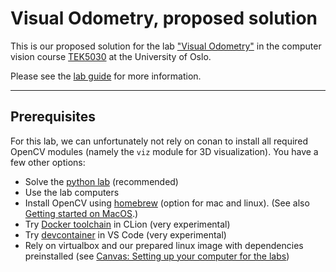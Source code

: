 # Visual Odometry, proposed solution

This is our proposed solution for the lab ["Visual Odometry"][repo] in the computer vision course [TEK5030] at the University of Oslo.

Please see the [lab guide][guide] for more information.

---

## Prerequisites

For this lab, we can unfortunately not rely on conan to install all required OpenCV modules (namely the `viz` module for 3D visualization). You have a few other options:

- Solve the [python lab](https://github.com/tek5030/lab-simple-vo-py) (recommended)
- Use the lab computers
- Install OpenCV using [homebrew](https://brew.sh/) (option for mac and linux). (See also [Getting started on MacOS](https://tek5030.github.io/tutorial/macos.html).)
- Try [Docker toolchain][docker-toolchain] in CLion (very experimental)
- Try [devcontainer][devcontainer] in VS Code (very experimental)
- Rely on virtualbox and our prepared linux image with dependencies preinstalled (see [Canvas: Setting up your computer for the labs](https://uio.instructure.com/courses/44675/discussion_topics/295673))


[repo]:  https://github.com/tek5030/lab-simple-vo
[guide]: https://github.com/tek5030/lab-simple-vo/blob/master/README.md

[TEK5030]: https://www.uio.no/studier/emner/matnat/its/TEK5030/
[conan]: https://tek5030.github.io/tutorial/conan.html
[lab_intro]: https://github.com/tek5030/lab-intro/blob/master/cpp/lab-guide/1-open-project-in-clion.md#6-configure-project
[docker-toolchain]: https://tek5030.github.io/tutorial/docker-toolchain.html
[devcontainer]: https://tek5030.github.io/tutorial/devcontainer.html